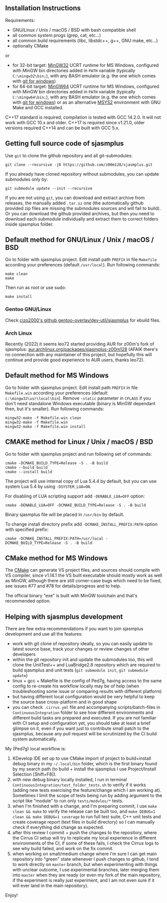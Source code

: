 
## Installation Instructions

Requirements:

- GNU/Linux / Unix / macOS / BSD with bash compatible shell
- all common system progs (grep, cat, etc...)
- all common build requirements (libc, libstdc++, g++, GNU make, etc...)
- optionally CMake

or

- for 32-bit target: [MinGW32](https://winlibs.com) UCRT runtime for MS Windows, configured with MinGW bin directories added in `PATH` variable (typically `C:\mingw32\bin;`), with any BASH emulator (e.g. the one which comes with [git for windows](https://gitforwindows.org/))
- for 64-bit target: [MinGW64](https://winlibs.com) UCRT runtime for MS Windows, configured with MinGW bin directories added in `PATH` variable (typically `C:\mingw64\bin;`), with any BASH emulator (e.g. the one which comes with [git for windows](https://gitforwindows.org/)) or as an alternative [MSYS2](https://www.msys2.org) environment with GNU Make and GCC installed.

C++17 standard is required, compilation is tested with GCC 14.2.0. It will not work with GCC 10.x and older. C++17 is required since v1.21.0, older versions required C++14 and can be built with GCC 5.x.

## Getting full source code of sjasmplus

Use `git` to clone the github repository and all git-submodules:

	git clone --recursive -j8 https://github.com/z00m128/sjasmplus.git

If you already have cloned repository without submodules, you can update submodules only by:

	git submodule update --init --recursive

If you are not using `git`, you can download and extract archive from releases, the manually added `.tar.xz` one (the automatically github provided  zip files are missing the submodules sources and will fail to build). Or you can download the github provided archives, but then you need to download each submodule individually and extract them to correct folders inside sjasmplus folder.

## Default method for GNU/Linux / Unix / macOS / BSD

Go to folder with sjasmplus project. Edit install path `PREFIX` in file `Makefile` according your preferences (default `/usr/local`). Run following commands:

	make clean
	make

Then run as root or use sudo:

	make install

### Gentoo GNU/Linux

Check [cizo2000's github gentoo-overlay/dev-util/sjasmplus](https://github.com/cizo2000/gentoo-overlay/tree/master/dev-util/sjasmplus) for ebuild files.

### Arch Linux

Recently (2022) it seems leo72 started providing AUR for z00m's fork of sjasmplus: [aur.archlinux.org/packages/sjasmplus-z00m128](https://aur.archlinux.org/packages/sjasmplus-z00m128) (AFAIK there's no connection with any maintainer of this project, but hopefully this will continue and provide good experience to AUR users, thanks leo72).

## Default method for MS Windows

Go to folder with sjasmplus project. Edit install path `PREFIX` in file `Makefile.win` according your preferences (default `c:\mingw32\usr\local\bin`). Remove `-static` parameter in `CFLAGS` if you don't need standalone Windows executable (binary is MinGW dependant then, but it's smaller). Run following commands:

	mingw32-make -f Makefile.win clean
	mingw32-make -f Makefile.win
	mingw32-make -f Makefile.win install

## CMAKE method for Linux / Unix / macOS / BSD

Go to folder with sjasmplus project and run following set of commands:

	cmake -DCMAKE_BUILD_TYPE=Release -S . -B build
	cmake --build build
	cmake --install build

The project will use internal copy of Lua 5.4.4 by default, but you can use system Lua 5.4 by using `-DSYSTEM_LUA=ON`.

For disabling of LUA scripting support add `-DENABLE_LUA=OFF` option:

	cmake -DENABLE_LUA=OFF -DCMAKE_BUILD_TYPE=Release -S . -B build

Binary sjasmplus file will be placed in `/usr/bin` by default.

To change install directory prefix add `-DCMAKE_INSTALL_PREFIX:PATH` option with specified prefix:

	cmake -DCMAKE_INSTALL_PREFIX:PATH=/usr/local -DCMAKE_BUILD_TYPE=Release -S . -B build

## CMake method for MS Windows

The [CMake](https://cmake.org) can generate VS project files, and sources should compile with VS compiler, since
v1.14.1 the VS built executable should mostly work as well as MinGW, although there are still
corner-case bugs which need to be fixed, see issues #77 and #78 for details/progress and to help.

The official binary "exe" is built with MinGW toolchain and that's recommended option.

## Helping with sjasmplus development

There are few extra recommendations if you want to join sjasmplus development and use all the features:

- work with git clone of repository ideally, so you can easily update to latest source base, track your changes or review changes of other developers
- within the git repository init and update the submodules too, this will clone the UnitTest++ and LuaBridge2.8 repository which are required to build sjasmplus and unit tests (`git submodule init`,  `git submodule update`)
- linux + gcc + Makefile is the config of Ped7g, having access to the same config to re-create his workflow locally may be of help (when troubleshooting some issue or comparing results with different platform)
- but having different local configuration would be very helpful to keep the source base cross-platform and in good shape
- you can check `.cirrus.yml` file and accompanying scripts/batch-files in `ContinuousIntegration` folder to see how different environments and different build tasks are prepared and executed. If you are not familiar with CI setup and configuration yet, you should take at least a brief glimpse on it, even if you want just to contribute small patch to the sjasmplus, because any pull request will be scrutinized by the CI build system automatically.

My (Ped7g) local workflow is:

1. KDevelop IDE set up to use CMake import of project to build+install debug binary in my `~/.local/bin` folder, which is the first binary found by my search path (to build + install the sjasmplus I use Project/Install Selection [Shift+F8]).
1. with new debug binary locally installed, I run in terminal `ContinuousIntegration/test_folder_tests.sh` to verify if it works (adding new tests exercising the feature/change which I am working at). Sometimes I limit the scope of tests being run by adding argument to the script like "module" to run only `tests/modules/*` tests.
1. when I'm finished with a change, and I'm preparing commit, I use `make clean && make` to verify the release can be built too, and `make DEBUG=1 clean && make DEBUG=1 coverage` to run full test suite, C++ unit tests and create coverage report (text files in build directory) so I can manually check if everything did change as expected.
1. after this review I commit + push the changes to the repository, where the Cirrus CI setup will try to replicate my local experience in different environments of the CI, if some of these fails, I check the Cirrus logs to see why build failed, and work on the fix commit.
1. when working on small/medium change where I'm sure I can get main repository into "green" state whenever I push changes to github, I tend to work directly on `master` branch, but when experimenting with things with unclear outcome, I use experimental branches, later merging them into `master` when they are ready (or even my fork of the main repository, if the experiment is really just experiment, and I am not even sure if it will ever land in the main repository).

Enjoy!
